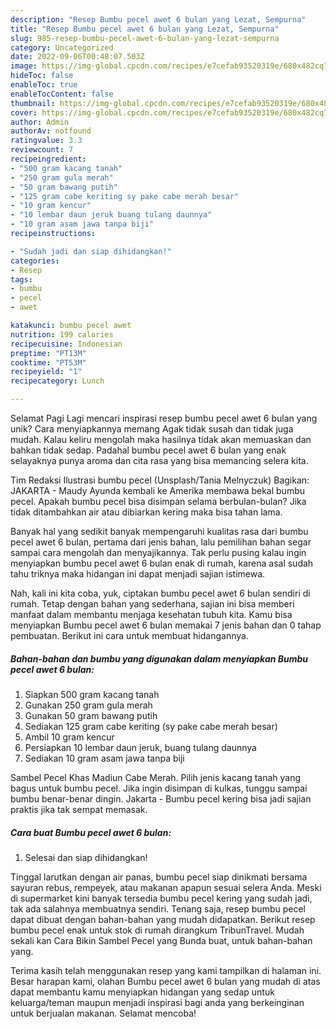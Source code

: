 ```yaml
---
description: "Resep Bumbu pecel awet 6 bulan yang Lezat, Sempurna"
title: "Resep Bumbu pecel awet 6 bulan yang Lezat, Sempurna"
slug: 985-resep-bumbu-pecel-awet-6-bulan-yang-lezat-sempurna
category: Uncategorized
date: 2022-09-06T00:48:07.503Z
image: https://img-global.cpcdn.com/recipes/e7cefab93520319e/680x482cq70/bumbu-pecel-awet-6-bulan-foto-resep-utama.jpg
hideToc: false
enableToc: true
enableTocContent: false
thumbnail: https://img-global.cpcdn.com/recipes/e7cefab93520319e/680x482cq70/bumbu-pecel-awet-6-bulan-foto-resep-utama.jpg
cover: https://img-global.cpcdn.com/recipes/e7cefab93520319e/680x482cq70/bumbu-pecel-awet-6-bulan-foto-resep-utama.jpg
author: Admin
authorAv: notfound
ratingvalue: 3.3
reviewcount: 7
recipeingredient:
- "500 gram kacang tanah"
- "250 gram gula merah"
- "50 gram bawang putih"
- "125 gram cabe keriting sy pake cabe merah besar"
- "10 gram kencur"
- "10 lembar daun jeruk buang tulang daunnya"
- "10 gram asam jawa tanpa biji"
recipeinstructions:

- "Sudah jadi dan siap dihidangkan!"
categories:
- Resep
tags:
- bumbu
- pecel
- awet

katakunci: bumbu pecel awet 
nutrition: 199 calories
recipecuisine: Indonesian
preptime: "PT13M"
cooktime: "PT53M"
recipeyield: "1"
recipecategory: Lunch

---
```



Selamat Pagi Lagi mencari inspirasi resep bumbu pecel awet 6 bulan yang unik? Cara menyiapkannya memang Agak tidak susah dan tidak juga mudah. Kalau keliru mengolah maka hasilnya tidak akan memuaskan dan bahkan tidak sedap. Padahal bumbu pecel awet 6 bulan yang enak selayaknya punya aroma dan cita rasa yang bisa memancing selera kita.


Tim Redaksi Ilustrasi bumbu pecel (Unsplash/Tania Melnyczuk) Bagikan: JAKARTA - Maudy Ayunda kembali ke Amerika membawa bekal bumbu pecel. Apakah bumbu pecel bisa disimpan selama berbulan-bulan? Jika tidak ditambahkan air atau dibiarkan kering maka bisa tahan lama.

Banyak hal yang sedikit banyak mempengaruhi kualitas rasa dari bumbu pecel awet 6 bulan, pertama dari jenis bahan, lalu pemilihan bahan segar sampai cara mengolah dan menyajikannya. Tak perlu pusing kalau ingin menyiapkan bumbu pecel awet 6 bulan enak di rumah, karena asal sudah tahu triknya maka hidangan ini dapat menjadi sajian istimewa.


Nah, kali ini kita coba, yuk, ciptakan bumbu pecel awet 6 bulan sendiri di rumah. Tetap dengan bahan yang sederhana, sajian ini bisa memberi manfaat dalam membantu menjaga kesehatan tubuh kita. Kamu bisa menyiapkan Bumbu pecel awet 6 bulan memakai 7 jenis bahan dan 0 tahap pembuatan. Berikut ini cara untuk membuat hidangannya.

<!--inarticleads1-->

##### Bahan-bahan dan bumbu yang digunakan dalam menyiapkan Bumbu pecel awet 6 bulan:

1. Siapkan 500 gram kacang tanah
1. Gunakan 250 gram gula merah
1. Gunakan 50 gram bawang putih
1. Sediakan 125 gram cabe keriting (sy pake cabe merah besar)
1. Ambil 10 gram kencur
1. Persiapkan 10 lembar daun jeruk, buang tulang daunnya
1. Sediakan 10 gram asam jawa tanpa biji


Sambel Pecel Khas Madiun Cabe Merah. Pilih jenis kacang tanah yang bagus untuk bumbu pecel. Jika ingin disimpan di kulkas, tunggu sampai bumbu benar-benar dingin. Jakarta - Bumbu pecel kering bisa jadi sajian praktis jika tak sempat memasak. 

<!--inarticleads2-->

##### Cara buat Bumbu pecel awet 6 bulan:


1. Selesai dan siap dihidangkan!

Tinggal larutkan dengan air panas, bumbu pecel siap dinikmati bersama sayuran rebus, rempeyek, atau makanan apapun sesuai selera Anda. Meski di supermarket kini banyak tersedia bumbu pecel kering yang sudah jadi, tak ada salahnya membuatnya sendiri. Tenang saja, resep bumbu pecel dapat dibuat dengan bahan-bahan yang mudah didapatkan. Berikut resep bumbu pecel enak untuk stok di rumah dirangkum TribunTravel. Mudah sekali kan Cara Bikin Sambel Pecel yang Bunda buat, untuk bahan-bahan yang. 

Terima kasih telah menggunakan resep yang kami tampilkan di halaman ini. Besar harapan kami, olahan Bumbu pecel awet 6 bulan yang mudah di atas dapat membantu kamu menyiapkan hidangan yang sedap untuk keluarga/teman maupun menjadi inspirasi bagi anda yang berkeinginan untuk berjualan makanan. Selamat mencoba!

